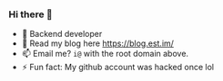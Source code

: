 ### Hi there 👋


- 🔭 Backend developer
- 💬 Read my blog here https://blog.est.im/
- 📫 Email me? `i@` with the root domain above.
- ⚡ Fun fact: My github account was hacked once lol

